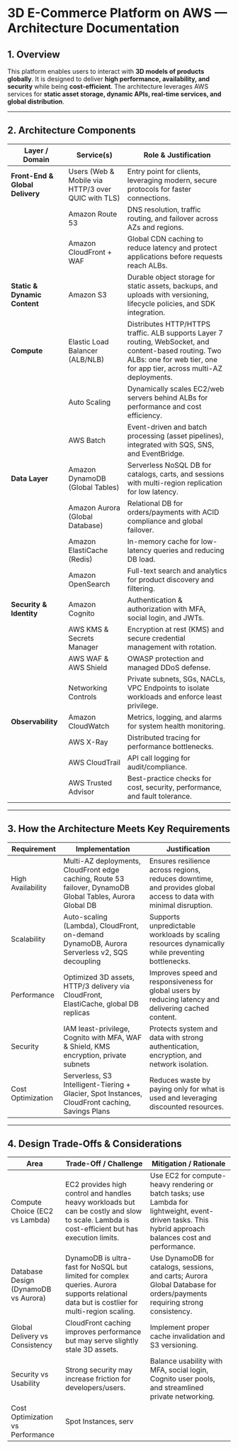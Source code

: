 # 3D E-Commerce Platform on AWS — Architecture Documentation

## 1. Overview
This platform enables users to interact with **3D models of products globally**. It is designed to deliver **high performance, availability, and security** while being **cost-efficient**. The architecture leverages AWS services for **static asset storage, dynamic APIs, real-time services, and global distribution**.

---

## 2. Architecture Components

| Layer / Domain | Service(s) | Role & Justification |
|----------------|------------|--------------------|
| **Front-End & Global Delivery** | Users (Web & Mobile via HTTP/3 over QUIC with TLS) | Entry point for clients, leveraging modern, secure protocols for faster connections. |
| | Amazon Route 53 | DNS resolution, traffic routing, and failover across AZs and regions. |
| | Amazon CloudFront + WAF | Global CDN caching to reduce latency and protect applications before requests reach ALBs. |
| **Static & Dynamic Content** | Amazon S3 | Durable object storage for static assets, backups, and uploads with versioning, lifecycle policies, and SDK integration. |
| **Compute** | Elastic Load Balancer (ALB/NLB) | Distributes HTTP/HTTPS traffic. ALB supports Layer 7 routing, WebSocket, and content-based routing. Two ALBs: one for web tier, one for app tier, across multi-AZ deployments. |
| | Auto Scaling | Dynamically scales EC2/web servers behind ALBs for performance and cost efficiency. |
| | AWS Batch | Event-driven and batch processing (asset pipelines), integrated with SQS, SNS, and EventBridge. |
| **Data Layer** | Amazon DynamoDB (Global Tables) | Serverless NoSQL DB for catalogs, carts, and sessions with multi-region replication for low latency. |
| | Amazon Aurora (Global Database) | Relational DB for orders/payments with ACID compliance and global failover. |
| | Amazon ElastiCache (Redis) | In-memory cache for low-latency queries and reducing DB load. |
| | Amazon OpenSearch | Full-text search and analytics for product discovery and filtering. |
| **Security & Identity** | Amazon Cognito | Authentication & authorization with MFA, social login, and JWTs. |
| | AWS KMS & Secrets Manager | Encryption at rest (KMS) and secure credential management with rotation. |
| | AWS WAF & AWS Shield | OWASP protection and managed DDoS defense. |
| | Networking Controls | Private subnets, SGs, NACLs, VPC Endpoints to isolate workloads and enforce least privilege. |
| **Observability** | Amazon CloudWatch | Metrics, logging, and alarms for system health monitoring. |
| | AWS X-Ray | Distributed tracing for performance bottlenecks. |
| | AWS CloudTrail | API call logging for audit/compliance. |
| | AWS Trusted Advisor | Best-practice checks for cost, security, performance, and fault tolerance. |

---

## 3. How the Architecture Meets Key Requirements

| Requirement | Implementation | Justification |
|------------|----------------|---------------|
| High Availability | Multi-AZ deployments, CloudFront edge caching, Route 53 failover, DynamoDB Global Tables, Aurora Global DB | Ensures resilience across regions, reduces downtime, and provides global access to data with minimal disruption. |
| Scalability | Auto-scaling (Lambda), CloudFront, on-demand DynamoDB, Aurora Serverless v2, SQS decoupling | Supports unpredictable workloads by scaling resources dynamically while preventing bottlenecks. |
| Performance | Optimized 3D assets, HTTP/3 delivery via CloudFront, ElastiCache, global DB replicas | Improves speed and responsiveness for global users by reducing latency and delivering cached content. |
| Security | IAM least-privilege, Cognito with MFA, WAF & Shield, KMS encryption, private subnets | Protects system and data with strong authentication, encryption, and network isolation. |
| Cost Optimization | Serverless, S3 Intelligent-Tiering + Glacier, Spot Instances, CloudFront caching, Savings Plans | Reduces waste by paying only for what is used and leveraging discounted resources. |

---

## 4. Design Trade-Offs & Considerations

| Area | Trade-Off / Challenge | Mitigation / Rationale |
|------|--------------------|----------------------|
| Compute Choice (EC2 vs Lambda) | EC2 provides high control and handles heavy workloads but can be costly and slow to scale. Lambda is cost-efficient but has execution limits. | Use EC2 for compute-heavy rendering or batch tasks; use Lambda for lightweight, event-driven tasks. This hybrid approach balances cost and performance. |
| Database Design (DynamoDB vs Aurora) | DynamoDB is ultra-fast for NoSQL but limited for complex queries. Aurora supports relational data but is costlier for multi-region scaling. | Use DynamoDB for catalogs, sessions, and carts; Aurora Global Database for orders/payments requiring strong consistency. |
| Global Delivery vs Consistency | CloudFront caching improves performance but may serve slightly stale 3D assets. | Implement proper cache invalidation and S3 versioning. |
| Security vs Usability | Strong security may increase friction for developers/users. | Balance usability with MFA, social login, Cognito user pools, and streamlined private networking. |
| Cost Optimization vs Performance | Spot Instances, serv
